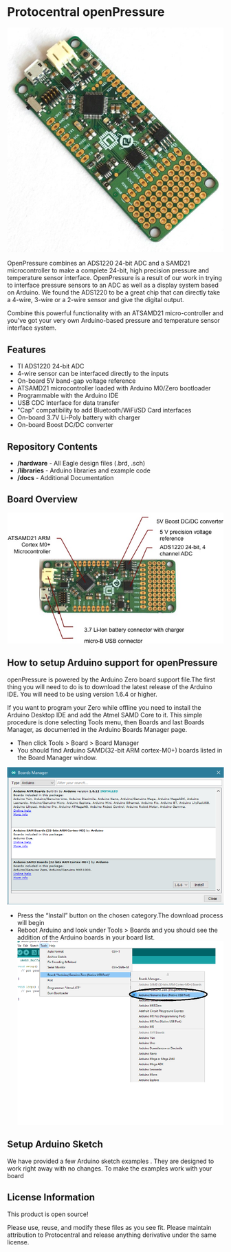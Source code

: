 # Protocentral openPressure

![openPressure](/docs/images/openpressure.jpg)

OpenPressure combines an ADS1220 24-bit ADC and a SAMD21 microcontroller to make a complete 24-bit, high precision pressure and temperature sensor interface. 
OpenPressure is a result of our work in trying to interface pressure sensors to an ADC as well as a display system based on Arduino. We found the ADS1220 to be a great chip that can directly take a 4-wire, 3-wire or a 2-wire sensor and give the digital output. 

Combine this powerful functionality with an ATSAMD21 micro-controller and you've got your very own Arduino-based pressure and temperature sensor interface system.

Features
--------
* TI ADS1220 24-bit ADC
* 4-wire sensor can be interfaced directly to the inputs
* On-board 5V band-gap voltage reference
* ATSAMD21 microcontroller loaded with Arduino M0/Zero bootloader
* Programmable with the Arduino IDE
* USB CDC Interface for data transfer
* "Cap" compatibility to add Bluetooth/WiFi/SD Card interfaces
* On-board 3.7V Li-Poly battery with charger
* On-board Boost DC/DC converter 


Repository Contents
-------------------
* **/hardware** - All Eagle design files (.brd, .sch)
* **/libraries** - Arduino libraries and example code
* **/docs** - Additional Documentation

Board Overview
--------------
![ labelled](/docs/images/openpressure-labelled.jpg)

How to setup Arduino support for openPressure
---------------------------------------------------
openPressure is powered by the Arduino Zero board support file.The first thing you will need to do is to download the latest release of the Arduino IDE. You will need to be using version 1.6.4 or higher. 

If you want to program your Zero while offline you need to install the Arduino Desktop IDE and add the Atmel SAMD Core to it. This simple procedure is done selecting Tools menu, then Boards and last Boards Manager, as documented in the Arduino Boards Manager page. 

* Then click Tools > Board > Board Manager
* You should find Arduino SAMD(32-bit ARM cortex-M0+) boards listed in the Board Manager window.

 ![board_manager](/docs/images/MKR_Zero_BrdMgrAdd.jpg)
 
*	Press the “Install” button on the chosen category.The download process will begin
* Reboot Arduino and look under Tools > Boards and you should see the addition of the Arduino boards in your board list.
![board](/docs/images/selectBoard.png)

Setup Arduino Sketch
--------------------
We have provided a few Arduino sketch examples . They are designed to work right away with no changes. To make the examples work with your board

License Information
-------------------
This product is open source!

Please use, reuse, and modify these files as you see fit. Please maintain attribution to Protocentral and release anything derivative under the same license.
